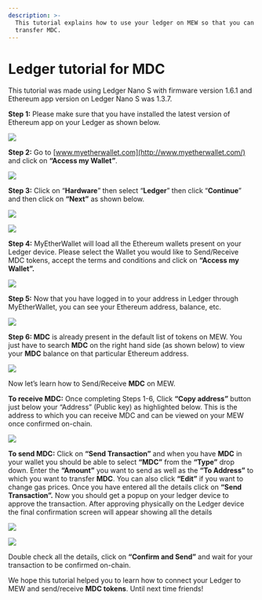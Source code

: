 ```yaml
---
description: >-
  This tutorial explains how to use your ledger on MEW so that you can vie and
  transfer MDC.
---
```


# Ledger tutorial for MDC

This tutorial was made using Ledger Nano S with firmware version 1.6.1 and Ethereum app version on Ledger Nano S was 1.3.7.

**Step 1:** Please make sure that you have installed the latest version of Ethereum app on your Ledger as shown below.

![](../.gitbook/assets/1%20%281%29.png)

**Step 2:** Go to [www.myetherwallet.com](http://www.myetherwallet.com/) and click on **“Access my Wallet”**.

![](../.gitbook/assets/2%20%281%29.png)

**Step 3:** Click on “**Hardware**” then select “**Ledger**” then click “**Continue**” and then click on **“Next”** as shown below.

![](../.gitbook/assets/3%20%282%29.png)

![](../.gitbook/assets/4%20%284%29.png)

**Step 4:** MyEtherWallet will load all the Ethereum wallets present on your Ledger device. Please select the Wallet you would like to Send/Receive MDC tokens, accept the terms and conditions and click on **“Access my Wallet”.**

![](../.gitbook/assets/5.png)

**Step 5:** Now that you have logged in to your address in Ledger through MyEtherWallet, you can see your Ethereum address, balance, etc.

![](../.gitbook/assets/6%20%282%29.png)

**Step 6: MDC** is already present in the default list of tokens on MEW. You just have to search **MDC** on the right hand side \(as shown below\) to view your **MDC** balance on that particular Ethereum address.

![](../.gitbook/assets/7%20%281%29.png)

Now let’s learn how to Send/Receive **MDC** on MEW.

**To receive MDC:** Once completing Steps 1-6, Click **“Copy address”** button just below your “Address” \(Public key\) as highlighted below. This is the address to which you can receive MDC and can be viewed on your MEW once confirmed on-chain.

![](../.gitbook/assets/8%20%282%29.png)

**To send MDC:** Click on **“Send Transaction”** and when you have **MDC** in your wallet you should be able to select **“MDC”** from the **“Type”** drop down. Enter the **“Amount”** you want to send as well as the **“To Address”** to which you want to transfer **MDC**. You can also click **“Edit”** if you want to change gas prices. Once you have entered all the details click on **“Send Transaction”.** Now you should get a popup on your ledger device to approve the transaction. After approving physically on the Ledger device the final confirmation screen will appear showing all the details

![](../.gitbook/assets/9.png)

![](../.gitbook/assets/10%20%282%29.png)

Double check all the details, click on **“Confirm and Send”** and wait for your transaction to be confirmed on-chain.

We hope this tutorial helped you to learn how to connect your Ledger to MEW and send/receive **MDC tokens**. Until next time friends!

